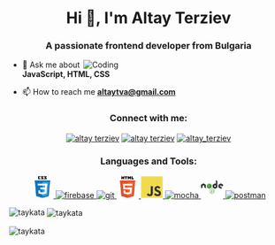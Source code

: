 <h1 align="center">Hi 👋, I'm Altay Terziev</h1>
<h3 align="center">A passionate frontend developer from Bulgaria</h3>
<img align="right" alt="Coding" width="370" src="https://cdn.dribbble.com/users/32897/screenshots/3564812/1.gif">

- 💬 Ask me about **JavaScript, HTML, CSS**

- 📫 How to reach me **altaytva@gmail.com**

<h3 align="center">Connect with me:</h3>
<p align="center">
<a href="https://linkedin.com/in/altay-terziev-1b272b176" target="blank"><img align="center" src="https://raw.githubusercontent.com/rahuldkjain/github-profile-readme-generator/master/src/images/icons/Social/linked-in-alt.svg" alt="altay terziev" height="30" width="40" /></a>
<a href="https://fb.com/altaykata" target="blank"><img align="center" src="https://raw.githubusercontent.com/rahuldkjain/github-profile-readme-generator/master/src/images/icons/Social/facebook.svg" alt="altay terziev" height="30" width="40" /></a>
<a href="https://instagram.com/altay_terziev" target="blank"><img align="center" src="https://raw.githubusercontent.com/rahuldkjain/github-profile-readme-generator/master/src/images/icons/Social/instagram.svg" alt="altay_terziev" height="30" width="40" /></a>
</p>

<h3 align="center">Languages and Tools:</h3>
<p align="center"> <a href="https://www.w3schools.com/css/" target="_blank" rel="noreferrer"> <img src="https://raw.githubusercontent.com/devicons/devicon/master/icons/css3/css3-original-wordmark.svg" alt="css3" width="40" height="40"/> </a> <a href="https://firebase.google.com/" target="_blank" rel="noreferrer"> <img src="https://www.vectorlogo.zone/logos/firebase/firebase-icon.svg" alt="firebase" width="40" height="40"/> </a> <a href="https://git-scm.com/" target="_blank" rel="noreferrer"> <img src="https://www.vectorlogo.zone/logos/git-scm/git-scm-icon.svg" alt="git" width="40" height="40"/> </a> <a href="https://www.w3.org/html/" target="_blank" rel="noreferrer"> <img src="https://raw.githubusercontent.com/devicons/devicon/master/icons/html5/html5-original-wordmark.svg" alt="html5" width="40" height="40"/> </a> <a href="https://developer.mozilla.org/en-US/docs/Web/JavaScript" target="_blank" rel="noreferrer"> <img src="https://raw.githubusercontent.com/devicons/devicon/master/icons/javascript/javascript-original.svg" alt="javascript" width="40" height="40"/> </a> <a href="https://mochajs.org" target="_blank" rel="noreferrer"> <img src="https://www.vectorlogo.zone/logos/mochajs/mochajs-icon.svg" alt="mocha" width="40" height="40"/> </a> <a href="https://nodejs.org" target="_blank" rel="noreferrer"> <img src="https://raw.githubusercontent.com/devicons/devicon/master/icons/nodejs/nodejs-original-wordmark.svg" alt="nodejs" width="40" height="40"/> </a> <a href="https://postman.com" target="_blank" rel="noreferrer"> <img src="https://www.vectorlogo.zone/logos/getpostman/getpostman-icon.svg" alt="postman" width="40" height="40"/> </a> </p>

<p><img align="left" src="https://github-readme-stats.vercel.app/api/top-langs?username=taykata&show_icons=true&locale=en&layout=compact" alt="taykata" /></p>

<p>&nbsp;<img align="center" src="https://github-readme-stats.vercel.app/api?username=taykata&show_icons=true&locale=en" alt="taykata" /></p>

<p><img align="center" src="https://github-readme-streak-stats.herokuapp.com/?user=taykata&" alt="taykata" /></p>
